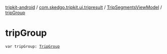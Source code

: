 [tripkit-android](../../index.md) / [com.skedgo.tripkit.ui.tripresult](../index.md) / [TripSegmentsViewModel](index.md) / [tripGroup](./trip-group.md)

# tripGroup

`var tripGroup: `[`TripGroup`](../../skedgo.tripkit.routing/-trip-group/index.md)